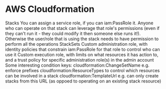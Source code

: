 # AWS Cloudformation

Stacks
You can assign a service role, if you can iam:PassRole it. Anyone who can operate on that stack can leverage that role's permissions (even if they can't run it - they could modify it then someone else runs it!).
Otherwise the user/role that is using the stack needs to have permission to perform all the operations
StackSets
Custom administration role, with identity policies that constrain iam:PassRole for that role to control who can use it
Custom execution role, with limits on what resources it has action to, and a trust policy for specific administration role(s) in the admin account
Some interesting condition keys:
cloudformation:ChangeSetName e.g. enforce prefixes
cloudformation:ResourceTypes to control which resources can be involved in a stack
cloudformation:TemplateUrl e.g. can only create stacks from this URL (as oppoed to operating on an existing stack resource)
